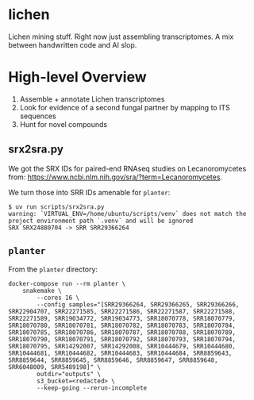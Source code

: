 # lichen
Lichen mining stuff. Right now just assembling transcriptomes. A mix between handwritten code and AI slop.

# High-level Overview

1. Assemble + annotate Lichen transcriptomes
2. Look for evidence of a second fungal partner by mapping to ITS sequences
3. Hunt for novel compounds

## srx2sra.py
We got the SRX IDs for paired-end RNAseq studies on Lecanoromycetes from: https://www.ncbi.nlm.nih.gov/sra/?term=Lecanoromycetes.

We turn those into SRR IDs amenable for `planter`:

```
$ uv run scripts/srx2sra.py
warning: `VIRTUAL_ENV=/home/ubuntu/scripts/venv` does not match the project environment path `.venv` and will be ignored
SRX SRX24880704 -> SRR SRR29366264
```

## `planter`
From the `planter` directory:
```console
docker-compose run --rm planter \
    snakemake \
        --cores 16 \
        --config samples="[SRR29366264, SRR29366265, SRR29366266, SRR22904707, SRR22271585, SRR22271586, SRR22271587, SRR22271588, SRR22271589, SRR19034772, SRR19034773, SRR18070778, SRR18070779, SRR18070780, SRR18070781, SRR18070782, SRR18070783, SRR18070784, SRR18070785, SRR18070786, SRR18070787, SRR18070788, SRR18070789, SRR18070790, SRR18070791, SRR18070792, SRR18070793, SRR18070794, SRR18070795, SRR14292007, SRR14292008, SRR10444679, SRR10444680, SRR10444681, SRR10444682, SRR10444683, SRR10444684, SRR8859643, SRR8859644, SRR8859645, SRR8859646, SRR8859647, SRR8859648, SRR6048009, SRR5489198]" \
        outdir="outputs" \
        s3_bucket=<redacted> \
        --keep-going --rerun-incomplete
```
